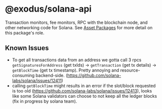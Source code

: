 # @exodus/solana-api

Transaction monitors, fee monitors, RPC with the blockchain node, and other networking code for Solana. See [Asset Packages](../../docs/asset-packages.md) for more detail on this package's role.

## Known Issues

- To get all transactions data from an address we gotta call 3 rpcs `getSignaturesForAddress` (get txIds) -> `getTransaction` (get tx details) -> `getBlockTime` (get tx timestamp). Pretty annoying and resource-consuming backend-side. (https://github.com/solana-labs/solana/issues/12411)
- calling `getBlockTime` might results in an error if the slot/block requested is too old (https://github.com/solana-labs/solana/issues/12413), looks like some Solana validators can choose to not keep all the ledger blocks (fix in progress by solana team).
